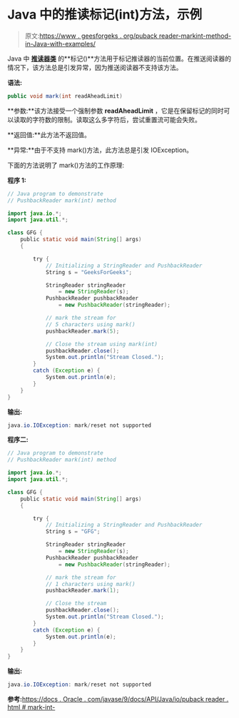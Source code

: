 # Java 中的推读标记(int)方法，示例

> 原文:[https://www . geesforgeks . org/puback reader-markint-method-in-Java-with-examples/](https://www.geeksforgeeks.org/pushbackreader-markint-method-in-java-with-examples/)

Java 中 **[推读器类](https://www.geeksforgeeks.org/java-io-pushbackreader-class-java/)** 的**标记()**方法用于标记推读器的当前位置。在推送阅读器的情况下，该方法总是引发异常，因为推送阅读器不支持该方法。

**语法:**

```java
public void mark(int readAheadLimit)
```

**参数:**该方法接受一个强制参数 **readAheadLimit** ，它是在保留标记的同时可以读取的字符数的限制。读取这么多字符后，尝试重置流可能会失败。

**返回值:**此方法不返回值。

**异常:**由于不支持 mark()方法，此方法总是引发 IOException。

下面的方法说明了 mark()方法的工作原理:

**程序 1:**

```java
// Java program to demonstrate
// PushbackReader mark(int) method

import java.io.*;
import java.util.*;

class GFG {
    public static void main(String[] args)
    {

        try {
            // Initializing a StringReader and PushbackReader
            String s = "GeeksForGeeks";

            StringReader stringReader
                = new StringReader(s);
            PushbackReader pushbackReader
                = new PushbackReader(stringReader);

            // mark the stream for
            // 5 characters using mark()
            pushbackReader.mark(5);

            // Close the stream using mark(int)
            pushbackReader.close();
            System.out.println("Stream Closed.");
        }
        catch (Exception e) {
            System.out.println(e);
        }
    }
}
```

**输出:**

```java
java.io.IOException: mark/reset not supported

```

**程序二:**

```java
// Java program to demonstrate
// PushbackReader mark(int) method

import java.io.*;
import java.util.*;

class GFG {
    public static void main(String[] args)
    {

        try {
            // Initializing a StringReader and PushbackReader
            String s = "GFG";

            StringReader stringReader
                = new StringReader(s);
            PushbackReader pushbackReader
                = new PushbackReader(stringReader);

            // mark the stream for
            // 1 characters using mark()
            pushbackReader.mark(1);

            // Close the stream
            pushbackReader.close();
            System.out.println("Stream Closed.");
        }
        catch (Exception e) {
            System.out.println(e);
        }
    }
}
```

**输出:**

```java
java.io.IOException: mark/reset not supported

```

**参考:**[https://docs . Oracle . com/javase/9/docs/API/Java/io/puback reader . html # mark-int-](https://docs.oracle.com/javase/9/docs/api/java/io/PushbackReader.html#mark-int-)